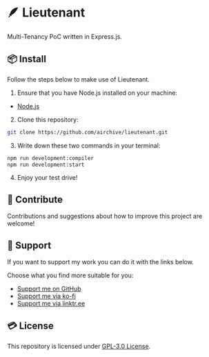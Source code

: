 # 🪶 Lieutenant
Multi-Tenancy PoC written in Express.js.

## 📦 Install
Follow the steps below to make use of Lieutenant.

1. Ensure that you have Node.js installed on your machine:
- [Node.js](https://node.js.org/en/)

2. Clone this repository:
```bash
git clone https://github.com/airchive/lieutenant.git
```

3. Write down these two commands in your terminal:
```bash
npm run development:compiler
npm run development:start
```

4. Enjoy your test drive!

## 🤝 Contribute
Contributions and suggestions about how to improve this project are welcome!

## 💚 Support  
If you want to support my work you can do it with the links below.  

Choose what you find more suitable for you:
- [Support me on GitHub](https://github.com/sponsors/Airscripts)
- [Support me via ko-fi](https://ko-fi.com/airscript)
- [Support me via linktr.ee](https://linktr.ee/airscript)

## 💳 License  
This repository is licensed under [GPL-3.0 License](https://github.com/airchive/lieutenant/blob/main/LICENSE).

